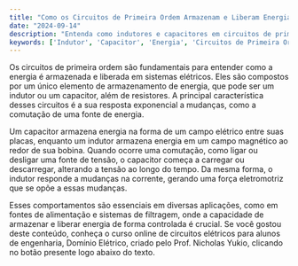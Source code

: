 ```yaml
---
title: "Como os Circuitos de Primeira Ordem Armazenam e Liberam Energia?"
date: "2024-09-14"
description: "Entenda como indutores e capacitores em circuitos de primeira ordem armazenam e liberam energia."
keywords: ['Indutor', 'Capacitor', 'Energia', 'Circuitos de Primeira Ordem', 'Comutação']
---
```


Os circuitos de primeira ordem são fundamentais para entender como a energia é armazenada e liberada em sistemas elétricos. Eles são compostos por um único elemento de armazenamento de energia, que pode ser um indutor ou um capacitor, além de resistores. A principal característica desses circuitos é a sua resposta exponencial a mudanças, como a comutação de uma fonte de energia.

Um capacitor armazena energia na forma de um campo elétrico entre suas placas, enquanto um indutor armazena energia em um campo magnético ao redor de sua bobina. Quando ocorre uma comutação, como ligar ou desligar uma fonte de tensão, o capacitor começa a carregar ou descarregar, alterando a tensão ao longo do tempo. Da mesma forma, o indutor responde a mudanças na corrente, gerando uma força eletromotriz que se opõe a essas mudanças.

Esses comportamentos são essenciais em diversas aplicações, como em fontes de alimentação e sistemas de filtragem, onde a capacidade de armazenar e liberar energia de forma controlada é crucial. Se você gostou deste conteúdo, conheça o curso online de circuitos elétricos para alunos de engenharia, Domínio Elétrico, criado pelo Prof. Nicholas Yukio, clicando no botão presente logo abaixo do texto.